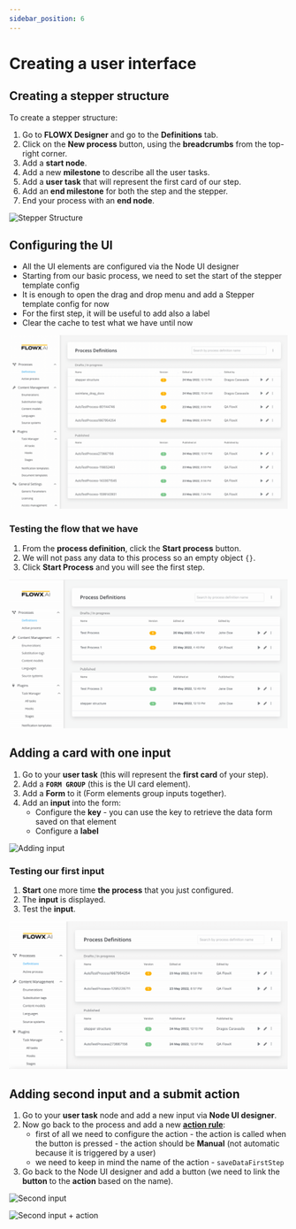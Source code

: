 ```yaml
---
sidebar_position: 6
---
```


# Creating a user interface

## Creating a stepper structure

To create a stepper structure:

1. Go to **FLOWX Designer** and go to the **Definitions** tab.
2. Click on the **New process** button, using the **breadcrumbs** from the top-right corner.
3. Add a **start node**.
4. Add a new **milestone** to describe all the user tasks.
5. Add a **user task** that will represent the first card of our step.
6. Add an **end milestone** for both the step and the stepper.
7. End your process with an **end node**.

![Stepper Structure](../img/process_flowx_create_UI.gif)

## Configuring the UI

* All the UI elements are configured via the Node UI designer
* Starting from our basic process, we need to set the start of the stepper template config
* It is enough to open the drag and drop menu and add a Stepper template config for now
* For the first step, it will be useful to add also a label&#x20;
* Clear the cache to test what we have until now

![](../img/process_flowx_configuring_UI.gif)

### Testing the flow that we have

1. From the **process definition**, click the **Start process** button.
2. We will not pass any data to this process so an empty object `{}`.
3. Click **Start Process** and you will see the first step.

![First step](../img/process_flow_first_step.gif)

## Adding a card with one input

1. Go to your **user task**  (this will represent the **first card** of your step).
2. Add a **`FORM GROUP`** (this is the UI card element).
3. Add a **Form** to it (Form elements group inputs together).
4. Add an **input** into the form:
   * Configure the **key** - you can use the key to retrieve the data form saved on that element
   * Configure a **label**

![Adding input](../img/pf_adding_input.gif)

### Testing  our first input

1. **Start** one more time **the process** that you just configured.
2. The **input** is displayed.
3. Test the **input**.

![Test the input](../img/pf_tresting_input.gif)

## Adding second input and a submit action

1. Go to your **user task** node and add a new input via **Node UI designer**.
2. Now go back to the process and add a new [**action rule**](../../flowx-elements/node/actions.md):
   * first of all we need to configure the action - the action is called when the button is pressed - the action should be **Manual** (not automatic because it is triggered by a user)
   * we need to keep in mind the name of the action - `saveDataFirstStep`
3. Go back to the Node UI designer and add a button (we need to link the **button** to the **action** based on the name).

![Second input](../img/pf_second_input.gif)

![Second input + action](../img/pf_second_input_action.gif)
